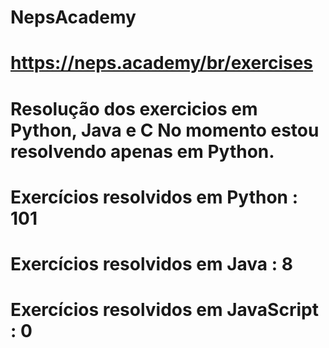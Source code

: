 # NepsAcademy
# https://neps.academy/br/exercises 
# Resolução dos exercicios em Python, Java e C No momento estou resolvendo apenas em Python.
# Exercícios resolvidos em Python : 101
# Exercícios resolvidos em Java : 8
# Exercícios resolvidos em JavaScript : 0
